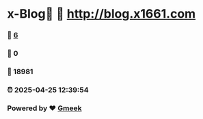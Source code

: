 # x-Blog🍃 :link: http://blog.x1661.com 
### :page_facing_up: [6](http://blog.x1661.com/tag.html) 
### :speech_balloon: 0 
### :hibiscus: 18981 
### :alarm_clock: 2025-04-25 12:39:54 
### Powered by :heart: [Gmeek](https://github.com/Meekdai/Gmeek)
